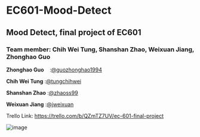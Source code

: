 # EC601-Mood-Detect
## Mood Detect, final project of EC601

### Team member: Chih Wei Tung, Shanshan Zhao, Weixuan Jiang, Zhonghao Guo



**Zhonghao Guo**    :[@guozhonghao1994](https://github.com/guozhonghao1994)

**Chih Wei Tung**   :[@tungchihwei](https://github.com/tungchihwei)

**Shanshan Zhao**   :[@zhaoss99](https://github.com/zhaoss99)

**Weixuan Jiang**   :[@jweixuan](https://github.com/jweixuan)

Trello Link: https://trello.com/b/QZmTZ7UV/ec-601-final-project

![image](https://github.com/tungchihwei/EC601-Mood-Detect/blob/master/2_Speak%20Mood.jpg)

